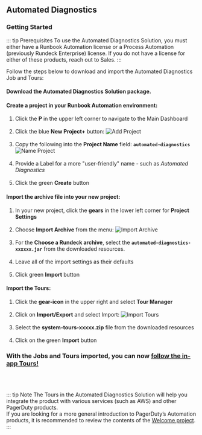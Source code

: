 ## Automated Diagnostics
### Getting Started

::: tip Prerequisites
To use the Automated Diagnostics Solution, you must either have a Runbook Automation license or a Process Automation (previously Rundeck Enterprise) license.
If you do not have a license for either of these products, reach out to Sales.
:::

Follow the steps below to download and import the Automated Diagnostics Job and Tours:
#### Download the **Automated Diagnostics Solution package**.

#### Create a project in your Runbook Automation environment:
1. Click the **P** in the upper left corner to navigate to the Main Dashboard <br><br>
2. Click the blue **New Project+** button:
![Add Project](@assets/img/solutions-auto-diag-add-project.png)<br><br>
3. Copy the following into the **Project Name** field:  **`automated-diagnostics`**
![Name Project](@assets/img/solutions-auto-diag-name-project.png)<br><br>
4. Provide a Label for a more "user-friendly" name - such as _Automated Diagnostics_ <br><br>
5. Click the green **Create** button

#### Import the archive file into your new project:
1. In your new project, click the **gears** in the lower left corner for **Project Settings**<br><br>
2. Choose **Import Archive** from the menu:
![Import Archive](@assets/img/solutions-auto-diag-import-archive.png)<br><br>
3. For the **Choose a Rundeck archive**, select the **`automated-diagnostics-xxxxxx.jar`** from the downloaded resources.<br><br>
4. Leave all of the import settings as their defaults<br><br>
5. Click green **Import** button

#### Import the Tours:
1. Click the **gear-icon** in the upper right and select **Tour Manager**<br><br>
2. Click on **Import/Export** and select Import:
![Import Tours](@assets/img/solutions-auto-diag-import-tours.png)<br><br>
3. Select the **system-tours-xxxxx.zip** file from the downloaded resources<br><br>
4. Click on the green **Import** button

### **With the Jobs and Tours imported, you can now [follow the in-app Tours!](/learning/solutions/automated-diagnostics/tours.html)**
<br>
<br>

::: tip Note
The Tours in the Automated Diagnostics Solution will help you integrate the product with various services (such as AWS) and other PagerDuty products.  
If you are looking for a more general introduction to PagerDuty’s Automation products, it is recommended to review the contents of the [Welcome project](/learning/howto/welcome-project-starter.html).
:::